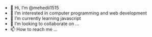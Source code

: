 - 👋 Hi, I’m @mehedii1515
- 👀 I’m interested in computer programming and web development
- 🌱 I’m currently learning javascript
- 💞️ I’m looking to collaborate on ...
- 📫 How to reach me ...

<!---
mehedii1515/mehedii1515 is a ✨ special ✨ repository because its `README.md` (this file) appears on your GitHub profile.
You can click the Preview link to take a look at your changes.
--->
